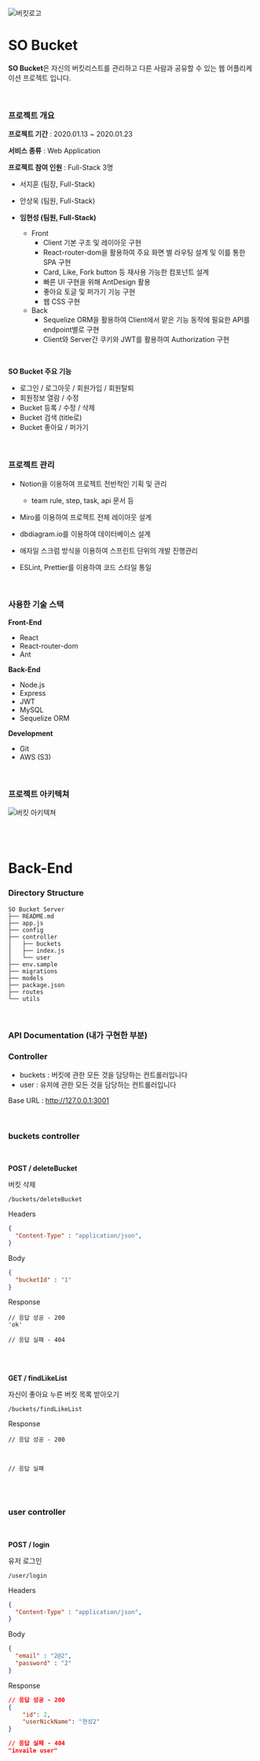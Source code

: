 ![버킷로고](https://user-images.githubusercontent.com/53073832/76163712-d7609180-618b-11ea-9f89-f8259fcaf261.png)

# SO Bucket

**SO Bucket**은 자신의 버킷리스트를 관리하고 다른 사람과 공유할 수 있는 웹 어플리케이션 프로젝트 입니다.

</br>

### 프로젝트 개요

**프로젝트 기간** : 2020.01.13 ~ 2020.01.23

**서비스 종류** : Web Application

**프로젝트 참여 인원** : Full-Stack 3명

- 서지훈 (팀장, Full-Stack)
- 안상욱 (팀원, Full-Stack)
- **임현성 (팀원, Full-Stack)**

  - Front
    - Client 기본 구조 및 레이아웃 구현
    - React-router-dom을 활용하여 주요 화면 별 라우팅 설계 및 이를 통한 SPA 구현
    - Card, Like, Fork button 등 재사용 가능한 컴포넌트 설계
    - 빠른 UI 구현을 위해 AntDesign 활용
    - 좋아요 토글 및 퍼가기 기능 구현
    - 웹 CSS 구현
  - Back
    - Sequelize ORM을 활용하여 Client에서 맡은 기능 동작에 필요한 API를 endpoint별로 구현
    - Client와 Server간 쿠키와 JWT를 활용하여 Authorization 구현
    
</br>

**SO Bucket 주요 기능**

- 로그인 / 로그아웃 / 회원가입 / 회원탈퇴
- 회원정보 열람 / 수정
- Bucket 등록 / 수정 / 삭제
- Bucket 검색 (title로)
- Bucket 좋아요 / 퍼가기

</br>

### 프로젝트 관리

- Notion을 이용하여 프로젝트 전반적인 기획 및 관리

  - team rule, step, task, api 문서 등

- Miro를 이용하여 프로젝트 전체 레이아웃 설계

- dbdiagram.io를 이용하여 데이터베이스 설계

- 애자일 스크럼 방식을 이용하여 스프린트 단위의 개발 진행관리

- ESLint, Prettier를 이용하여 코드 스타일 통일

</br>

### 사용한 기술 스택

**Front-End**

- React
- React-router-dom
- Ant

**Back-End**

- Node.js
- Express
- JWT
- MySQL
- Sequelize ORM

**Development**

- Git
- AWS (S3)

</br>

### 프로젝트 아키텍쳐

![버킷 아키텍쳐](https://user-images.githubusercontent.com/53073832/76164225-8dc67580-6190-11ea-9645-921649992c22.png)

</br>
</br>

# Back-End

### Directory Structure
```
SO Bucket Server
├── README.md
├── app.js
├── config
├── controller
│   ├── buckets
│   ├── index.js
│   └── user
├── env.sample
├── migrations
├── models
├── package.json
├── routes
└── utils
```

</br>

### API Documentation  (내가 구현한 부분)

### Controller

- buckets : 버킷에 관한 모든 것을 담당하는 컨트롤러입니다
- user : 유저에 관한 모든 것을 담당하는 컨트롤러입니다

Base URL : http://127.0.0.1:3001

</br>

### buckets controller

</br>

**POST / deleteBucket**

버킷 삭제

```
/buckets/deleteBucket
```

Headers
```JSON
{
  "Content-Type" : "application/json",
}
```

Body
```JSON
{
  "bucketId" : "1"
}
```

Response
```
// 응답 성공 - 200
'ok'

// 응답 실패 - 404
```

</br>
</br>

**GET / findLikeList**

자신이 좋아요 누른 버킷 목록 받아오기

```
/buckets/findLikeList
```

Response
```
// 응답 성공 - 200



// 응답 실패

```

</br>
</br>

### user controller

</br>

**POST / login**

유저 로그인

```
/user/login
```

Headers
```JSON
{
  "Content-Type" : "application/json",
}
```

Body
```JSON
{
  "email" : "2@2",
  "password" : "2"
}
```

Response
```JSON
// 응답 성공 - 200
{
    "id": 2,
    "userNickName": "현성2"
}

// 응답 실패 - 404
"invaile user"
```

</br>
</br>





